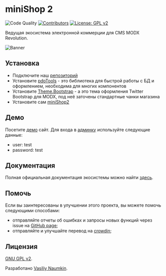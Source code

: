 # miniShop 2

![Code Quality](https://github.com/Ibochkarev/miniShop2/actions/workflows/phpcs.yml/badge.svg)
[![Contributors](https://img.shields.io/github/contributors/bezumkin/miniShop2.svg?style=flat-square)](https://github.com/bezumkin/miniShop2/graphs/contributors)
[![License: GPL v2](https://img.shields.io/badge/License-GPL%20v2-blue.svg?style=flat-square)](https://www.gnu.org/licenses/gpl-2.0)

Ведущая экосистема электронной коммерции для CMS MODX Revolution.

![Banner](https://file.modx.pro/files/3/2/0/320623bc5e63ec239ffdf21e56ee5d88.png)

## Установка

-   Подключите наш [репозиторий](https://modstore.pro/info/connection)
-   Установите [pdoTools](https://modstore.pro/packages/utilities/pdotools) - это библиотека для быстрой работы с БД и оформлением, необходима для многих компонентов
-   Установите [Theme.Bootstrap](https://modstore.pro/packages/sites-themes/theme.bootstrap) - а это тема оформления Twitter Bootstrap для MODX, под неё заточены стандартные чанки магазина
-   Установите сам [miniShop2](https://modstore.pro/packages/ecommerce/minishop2)

## Демо

Посетите [демо](https://minishop2.com/) сайт. Для входа в [админку](https://minishop2.com/manager/) используйте следующие данные:

-   user: test
-   password: test

## Документация

Полная официальная документация экосистемы можно найти [здесь](https://docs.modx.pro/komponentyi/minishop2).

## Помочь

Если вы заинтересованы в улучшении этого проекта, вы можете помочь следующими способами:

-   отправляйте отчеты об ошибках и запросы новых функций через issue на [GitHub page](https://github.com/modx-pro/miniShop2/issues);
-   отправляйте и улучшайте перевод на [crowdin](https://crowdin.com/project/minishop2-ecommerce);

## Лицензия

[GNU GPL v2](https://opensource.org/licenses/GPL-2.0).

Разработано [Vasiliy Naumkin](https://github.com/bezumkin).
